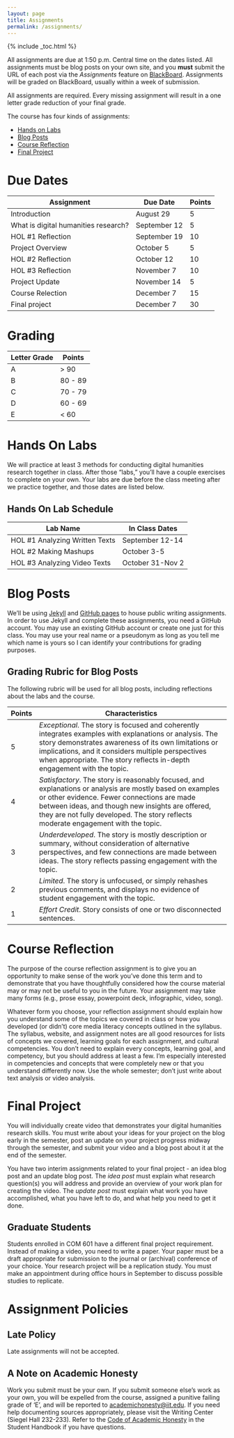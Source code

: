 ```yaml
---
layout: page
title: Assignments
permalink: /assignments/
---
```

{% include _toc.html %}

All assignments are due at 1:50 p.m. Central time on the dates listed. All assignments must be blog posts on your own site, and you __must__ submit the URL of each post via the _Assignments_ feature on [BlackBoard](http://blackboard.iit.edu). Assignments will be graded on BlackBoard, usually within a week of submission.

All assignments are required. Every missing assignment will result in a one letter grade reduction of your final grade.

The course has four kinds of assignments:

* [Hands on Labs](#hands-on-labs)
* [Blog Posts](#blog-posts)
* [Course Reflection](#course-reflection)
* [Final Project](#final-project)


# Due Dates

| Assignment | Due Date | Points |
|---|---|---|
|Introduction|August 29|5|
|What is digital humanities research?|September 12|5|
|HOL #1 Reflection|September 19|10|
|Project Overview|October 5|5|
|HOL #2 Reflection|October 12|10|
|HOL #3 Reflection|November 7|10|
|Project Update|November 14|5|
|Course Relection|December 7|15|
|Final project|December 7|30|


# Grading

|Letter Grade | Points |
|---|---|
|A| > 90|
|B| 80 - 89|
|C| 70 - 79|
|D| 60 - 69|
|E| < 60|# Hands On LabsWe will practice at least 3 methods for conducting digital humanities research together in class. After those “labs,” you’ll have a couple exercises to complete on your own. Your labs are due before the class meeting after we practice together, and those dates are listed below.

## Hands On Lab Schedule

|Lab Name|In Class Dates|
|---|---|
|HOL #1 Analyzing Written Texts|September 12-14|
|HOL #2 Making Mashups|October 3-5|
|HOL #3 Analyzing Video Texts|October 31-Nov 2|


# Blog PostsWe’ll be using [Jekyll](https://jekyllrb.com/) and [GitHub pages](https://pages.github.com/) to house public writing assignments. In order to use Jekyll and complete these assignments, you need a GitHub account. You may use an existing GitHub account or create one just for this class. You may use your real name or a pseudonym as long as you tell me which name is yours so I can identify your contributions for grading purposes. 

## Grading Rubric for Blog Posts

The following rubric will be used for all blog posts, including reflections about the labs and the course.

| Points | Characteristics|
|---|---|
|5|_Exceptional_. The story is focused and coherently integrates examples with explanations or analysis. The story demonstrates awareness of its own limitations or implications, and it considers multiple perspectives when appropriate. The story reflects in-depth engagement with the topic.|
|4|_Satisfactory_. The story is reasonably focused, and explanations or analysis are mostly based on examples or other evidence. Fewer connections are made between ideas, and though new insights are offered, they are not fully developed. The story reflects moderate engagement with the topic.|
|3|_Underdeveloped_. The story is mostly description or summary, without consideration of alternative perspectives, and few connections are made between ideas. The story reflects passing engagement with the topic.|
|2|_Limited_. The story is unfocused, or simply rehashes previous comments, and displays no evidence of student engagement with the topic.|
|1|_Effort Credit_. Story consists of one or two disconnected sentences.|


# Course Reflection
The purpose of the course reflection assignment is to give you an opportunity to make sense of the work you’ve done this term and to demonstrate that you have thoughtfully considered how the course material may or may not be useful to you in the future. Your assignment may take many forms (e.g., prose essay, powerpoint deck, infographic, video, song).

Whatever form you choose, your reflection assignment should explain how you understand some of the topics we covered in class or how you developed (or didn’t) core media literacy concepts outlined in the syllabus. The syllabus, website, and assignment notes are all good resources for lists of concepts we covered, learning goals for each assignment, and cultural competencies. You don’t need to explain every concepts, learning goal, and competency, but you should address at least a few. I’m especially interested in competencies and concepts that were completely new or that you understand differently now. Use the whole semester; don’t just write about text analysis or video analysis.
# Final ProjectYou will individually create video that demonstrates your digital humanities research skills. You must write about your ideas for your project on the blog early in the semester, post an update on your project progress midway through the semester, and submit your video and a blog post about it at the end of the semester.

You have two interim assignments related to your final project - an idea blog post and an update blog post. The _idea post_ must explain what research question(s) you will address and provide an overview of your work plan for creating the video. The _update post_ must explain what work you have accomplished, what you have left to do, and what help you need to get it done.

## Graduate Students
Students enrolled in COM 601 have a different final project requirement. Instead of making a video, you need to write a paper. Your paper must be a draft appropriate for submission to the journal or (archival) conference of your choice. Your research project will be a replication study. You must make an appointment during office hours in September to discuss possible studies to replicate.


# Assignment Policies

## Late Policy
Late assignments will not be accepted.## A Note on Academic Honesty
Work you submit must be your own. If you submit someone else’s work as your own, you will be expelled from the course, assigned a punitive failing grade of ‘E’, and will be reported to [academichonesty@iit.edu](mailto:academichonesty@iit.edu). If you need help documenting sources appropriately, please visit the Writing Center (Siegel Hall 232-233). Refer to the [Code of Academic Honesty](http://www.iit.edu/student_affairs/handbook/information_and_regulations/code_of_academic_honesty.shtml) in the Student Handbook if you have questions.